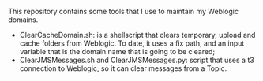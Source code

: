 This repository contains some tools that I use to maintain my Weblogic domains.

*  ClearCacheDomain.sh: is a shellscript that clears temporary, upload and cache folders from Weblogic. To date, it uses a fix path, and an input variable that is the domain name that is going to be cleared;
*  ClearJMSMessages.sh and ClearJMSMessages.py: script that uses a t3 connection to Weblogic, so it can clear messages from a Topic. 
